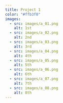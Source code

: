 ```yaml
---
title: Project 1
color: "#ffb3f0"
images:
  - src: images/a_01.png
    alt: 1st
  - src: images/a_02.png
    alt: 2nd
  - src: images/a_03.png
    alt: 3rd
  - src: images/a_04.png
    alt: 4th
  - src: images/a_05.png
    alt: 5th
  - src: images/a_06.png
    alt: 6th
  - src: images/a_07.png
    alt: 7th
  - src: images/a_08.png
    alt: 8th
---
```

